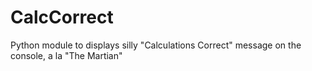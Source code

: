 # CalcCorrect
Python module to displays silly "Calculations Correct" message on the console, a la "The Martian"

